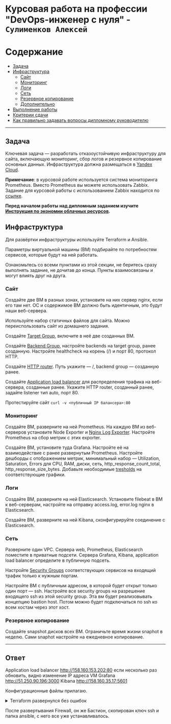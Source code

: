 # Курсовая работа на профессии "DevOps-инженер с нуля" - `Сулименков Алексей`

# Содержание

- [Задача](#Задача)
- [Инфраструктура](#Инфраструктура)
  - [Сайт](#Сайт)
  - [Мониторинг](#Мониторинг)
  - [Логи](#Логи)
  - [Сеть](#Сеть)
  - [Резервное копирование](#Резервное-копирование)
  - [Дополнительно](#Дополнительно)
- [Выполнение работы](#Выполнение-работы)
- [Критерии сдачи](#Критерии-сдачи)
- [Как правильно задавать вопросы дипломному руководителю](#Как-правильно-задавать-вопросы-дипломному-руководителю)

---

## Задача

Ключевая задача — разработать отказоустойчивую инфраструктуру для сайта, включающую мониторинг, сбор логов и резервное копирование основных данных. Инфраструктура должна размещаться в [Yandex Cloud](https://cloud.yandex.com/).

**Примечание**: в курсовой работе используется система мониторинга Prometheus. Вместо Prometheus вы можете использовать Zabbix. Задание для курсовой работы с использованием Zabbix находится по [ссылке](https://github.com/netology-code/fops-sysadm-diplom/blob/diplom-zabbix/README.md).

**Перед началом работы над дипломным заданием изучите [Инструкция по экономии облачных ресурсов](https://github.com/netology-code/devops-materials/blob/master/cloudwork.MD).**

## Инфраструктура

Для развёртки инфраструктуры используйте Terraform и Ansible.

Параметры виртуальной машины (ВМ) подбирайте по потребностям сервисов, которые будут на ней работать.

Ознакомьтесь со всеми пунктами из этой секции, не беритесь сразу выполнять задание, не дочитав до конца. Пункты взаимосвязаны и могут влиять друг на друга.

### Сайт

Создайте две ВМ в разных зонах, установите на них сервер nginx, если его там нет. ОС и содержимое ВМ должно быть идентичным, это будут наши веб-сервера.

Используйте набор статичных файлов для сайта. Можно переиспользовать сайт из домашнего задания.

Создайте [Target Group](https://cloud.yandex.com/docs/application-load-balancer/concepts/target-group), включите в неё две созданных ВМ.

Создайте [Backend Group](https://cloud.yandex.com/docs/application-load-balancer/concepts/backend-group), настройте backends на target group, ранее созданную. Настройте healthcheck на корень (/) и порт 80, протокол HTTP.

Создайте [HTTP router](https://cloud.yandex.com/docs/application-load-balancer/concepts/http-router). Путь укажите — /, backend group — созданную ранее.

Создайте [Application load balancer](https://cloud.yandex.com/en/docs/application-load-balancer/) для распределения трафика на веб-сервера, созданные ранее. Укажите HTTP router, созданный ранее, задайте listener тип auto, порт 80.

Протестируйте сайт
`curl -v <публичный IP балансера>:80`

### Мониторинг

Создайте ВМ, разверните на ней Prometheus. На каждую ВМ из веб-серверов установите Node Exporter и [Nginx Log Exporter](https://github.com/martin-helmich/prometheus-nginxlog-exporter). Настройте Prometheus на сбор метрик с этих exporter.

Создайте ВМ, установите туда Grafana. Настройте её на взаимодействие с ранее развернутым Prometheus. Настройте дешборды с отображением метрик, минимальный набор — Utilization, Saturation, Errors для CPU, RAM, диски, сеть, http_response_count_total, http_response_size_bytes. Добавьте необходимые [tresholds](https://grafana.com/docs/grafana/latest/panels/thresholds/) на соответствующие графики.

### Логи

Cоздайте ВМ, разверните на ней Elasticsearch. Установите filebeat в ВМ к веб-серверам, настройте на отправку access.log, error.log nginx в Elasticsearch.

Создайте ВМ, разверните на ней Kibana, сконфигурируйте соединение с Elasticsearch.

### Сеть

Разверните один VPC. Сервера web, Prometheus, Elasticsearch поместите в приватные подсети. Сервера Grafana, Kibana, application load balancer определите в публичную подсеть.

Настройте [Security Groups](https://cloud.yandex.com/docs/vpc/concepts/security-groups) соответствующих сервисов на входящий трафик только к нужным портам.

Настройте ВМ с публичным адресом, в которой будет открыт только один порт — ssh. Настройте все security groups на разрешение входящего ssh из этой security group. Эта вм будет реализовывать концепцию bastion host. Потом можно будет подключаться по ssh ко всем хостам через этот хост.

### Резервное копирование

Создайте snapshot дисков всех ВМ. Ограничьте время жизни snaphot в неделю. Сами snaphot настройте на ежедневное копирование.

---

## Ответ

Application load balancer http://158.160.153.202:80 если несколько раз обновить, видно изменение IP адреса VM
Grafana http://51.250.90.196:3000
Kibana http://158.160.35.17:5601

Конфигурационные файлы прилагаю.

<details> <summary>Terraform развернулся без ошибок</summary>

```log
yandex_vpc_network.network-1: Creating...
yandex_vpc_gateway.nat_gateway: Creating...
yandex_alb_http_router.tf-router: Creating...
yandex_alb_http_router.tf-router: Creation complete after 0s [id=ds7g2o3fkoaot4nfi1uh]
yandex_vpc_gateway.nat_gateway: Creation complete after 1s [id=enpkq164iic31dggq1vr]
yandex_vpc_network.network-1: Creation complete after 2s [id=enpcvre90earshl5a19r]
yandex_vpc_route_table.rt-1: Creating...
yandex_vpc_subnet.subnet-2: Creating...
yandex_vpc_subnet.subnet-1: Creating...
yandex_vpc_security_group.firewall-external-security: Creating...
yandex_vpc_security_group.elasticsearch_sg: Creating...
yandex_vpc_security_group.balancer-security: Creating...
yandex_vpc_security_group.prometheus_sg: Creating...
yandex_vpc_security_group.kibana_sg: Creating...
yandex_vpc_security_group.grafana_sg: Creating...
yandex_vpc_subnet.subnet-2: Creation complete after 1s [id=e2lbhl8i2ak5h8fbk221]
yandex_vpc_subnet.subnet-1: Creation complete after 2s [id=e9blgijjsr6qngchc3rp]
yandex_vpc_security_group.balancer-security: Creation complete after 3s [id=enpqfi9eea6c191o5pej]
yandex_alb_load_balancer.alb: Creating...
yandex_vpc_route_table.rt-1: Creation complete after 3s [id=enppr2lcoq12ik0rtgcq]
yandex_vpc_subnet.subnet-lan-b: Creating...
yandex_vpc_subnet.subnet-lan-a: Creating...
yandex_vpc_subnet.subnet-lan-a: Creation complete after 1s [id=e9bqjgjisadfj6uh861q]
yandex_compute_instance.vm1: Creating...
yandex_vpc_subnet.subnet-lan-b: Creation complete after 2s [id=e2lq2tif0k7q8pk4mr3b]
yandex_compute_instance.vm2: Creating...
yandex_vpc_security_group.grafana_sg: Creation complete after 5s [id=enpa89l45m86912d5jpc]
yandex_compute_instance.grafana: Creating...
yandex_vpc_security_group.prometheus_sg: Creation complete after 7s [id=enpvtneuilkt638blsup]
yandex_compute_instance.prometheus: Creating...
yandex_vpc_security_group.elasticsearch_sg: Creation complete after 10s [id=enptn36l0m6cigv6lgvs]
yandex_compute_instance.elasticsearch: Creating...
yandex_vpc_security_group.firewall-external-security: Still creating... [10s elapsed]
yandex_vpc_security_group.kibana_sg: Still creating... [10s elapsed]
yandex_alb_load_balancer.alb: Still creating... [10s elapsed]
yandex_compute_instance.vm1: Still creating... [10s elapsed]
yandex_compute_instance.vm2: Still creating... [10s elapsed]
yandex_compute_instance.grafana: Still creating... [10s elapsed]
yandex_vpc_security_group.firewall-external-security: Creation complete after 16s [id=enp5jn6k1od7disfm724]
yandex_compute_instance.firewall: Creating...
yandex_compute_instance.prometheus: Still creating... [10s elapsed]
yandex_compute_instance.elasticsearch: Still creating... [10s elapsed]
yandex_vpc_security_group.kibana_sg: Still creating... [20s elapsed]
yandex_alb_load_balancer.alb: Still creating... [20s elapsed]
yandex_compute_instance.vm1: Still creating... [20s elapsed]
yandex_compute_instance.vm2: Still creating... [20s elapsed]
yandex_compute_instance.grafana: Still creating... [20s elapsed]
yandex_vpc_security_group.kibana_sg: Creation complete after 26s [id=enppomef112kq95cgfd1]
yandex_compute_instance.kibana: Creating...
yandex_compute_instance.firewall: Still creating... [10s elapsed]
yandex_compute_instance.prometheus: Still creating... [20s elapsed]
yandex_compute_instance.elasticsearch: Still creating... [20s elapsed]
yandex_alb_load_balancer.alb: Still creating... [30s elapsed]
yandex_compute_instance.vm1: Still creating... [30s elapsed]
yandex_compute_instance.vm2: Still creating... [30s elapsed]
yandex_compute_instance.grafana: Still creating... [30s elapsed]
yandex_compute_instance.kibana: Still creating... [10s elapsed]
yandex_compute_instance.firewall: Still creating... [20s elapsed]
yandex_compute_instance.prometheus: Still creating... [30s elapsed]
yandex_compute_instance.elasticsearch: Still creating... [30s elapsed]
yandex_alb_load_balancer.alb: Still creating... [40s elapsed]
yandex_compute_instance.vm1: Still creating... [40s elapsed]
yandex_compute_instance.vm2: Still creating... [40s elapsed]
yandex_compute_instance.grafana: Still creating... [40s elapsed]
yandex_compute_instance.kibana: Still creating... [20s elapsed]
yandex_compute_instance.firewall: Still creating... [30s elapsed]
yandex_compute_instance.vm2: Creation complete after 42s [id=epdnu4o6v8up3h8i4rjs]
yandex_compute_instance.prometheus: Still creating... [40s elapsed]
yandex_compute_instance.elasticsearch: Still creating... [40s elapsed]
yandex_compute_instance.elasticsearch: Creation complete after 42s [id=fhmhab6itmfni9kd1u2g]
local_file.elasticsearch: Creating...
local_file.elasticsearch: Creation complete after 0s [id=6658224b5e6b2337508519b7ff986c9ff972f0b1]
yandex_alb_load_balancer.alb: Still creating... [50s elapsed]
yandex_compute_instance.vm1: Still creating... [50s elapsed]
yandex_compute_instance.prometheus: Creation complete after 47s [id=fhm5juo7au691akdvbrf]
local_file.prometheus: Creating...
local_file.prometheus: Creation complete after 0s [id=4ed48434646f1f2e207dd2cba2142ec4445b651f]
yandex_compute_instance.grafana: Still creating... [50s elapsed]
yandex_compute_instance.vm1: Creation complete after 51s [id=fhmrjrfap0vr5burg8vp]
yandex_alb_target_group.tg: Creating...
local_file.web: Creating...
local_file.web: Creation complete after 0s [id=b922be492439ed6dd3dd77f1c1d995b8ab12d09c]
yandex_alb_target_group.tg: Creation complete after 1s [id=ds70o6kq1q1pur19u33a]
yandex_alb_backend_group.bg: Creating...
yandex_compute_instance.kibana: Still creating... [30s elapsed]
yandex_alb_backend_group.bg: Creation complete after 0s [id=ds75pel35a1n3llcpu4n]
yandex_alb_virtual_host.my-virtual-host: Creating...
yandex_compute_instance.firewall: Still creating... [40s elapsed]
yandex_alb_virtual_host.my-virtual-host: Creation complete after 1s [id=ds7g2o3fkoaot4nfi1uh/my-virtual-host]
yandex_alb_load_balancer.alb: Still creating... [1m0s elapsed]
yandex_compute_instance.grafana: Creation complete after 58s [id=fhmm5egekchq8k0ivg93]
local_file.grafana: Creating...
local_file.grafana: Creation complete after 0s [id=e28e0e57594abf150445ba9c7dbb8f1db6960a25]
yandex_compute_instance.firewall: Creation complete after 48s [id=fhmc37h9p0prmo9g13du]
local_file.firewall: Creating...
local_file.firewall: Creation complete after 0s [id=cc1c4e3ac63cb64fa08a5208619a9668bc4a0f7e]
yandex_compute_instance.kibana: Still creating... [40s elapsed]
yandex_alb_load_balancer.alb: Still creating... [1m10s elapsed]
yandex_compute_instance.kibana: Creation complete after 48s [id=fhmincat8u9ng3liurv4]
local_file.kiabana: Creating...
local_file.kiabana: Creation complete after 0s [id=b5ff977133799776cfd58e316f8548b803d78bca]
yandex_alb_load_balancer.alb: Still creating... [1m20s elapsed]
yandex_alb_load_balancer.alb: Still creating... [1m30s elapsed]
yandex_alb_load_balancer.alb: Still creating... [1m40s elapsed]
yandex_alb_load_balancer.alb: Still creating... [1m50s elapsed]
yandex_alb_load_balancer.alb: Still creating... [2m0s elapsed]
yandex_alb_load_balancer.alb: Still creating... [2m10s elapsed]
yandex_alb_load_balancer.alb: Still creating... [2m20s elapsed]
yandex_alb_load_balancer.alb: Still creating... [2m30s elapsed]
yandex_alb_load_balancer.alb: Still creating... [2m40s elapsed]
yandex_alb_load_balancer.alb: Still creating... [2m50s elapsed]
yandex_alb_load_balancer.alb: Still creating... [3m0s elapsed]
yandex_alb_load_balancer.alb: Still creating... [3m10s elapsed]
yandex_alb_load_balancer.alb: Still creating... [3m20s elapsed]
yandex_alb_load_balancer.alb: Still creating... [3m30s elapsed]
yandex_alb_load_balancer.alb: Still creating... [3m40s elapsed]
yandex_alb_load_balancer.alb: Still creating... [3m50s elapsed]
yandex_alb_load_balancer.alb: Still creating... [4m0s elapsed]
yandex_alb_load_balancer.alb: Still creating... [4m10s elapsed]
yandex_alb_load_balancer.alb: Still creating... [4m20s elapsed]
yandex_alb_load_balancer.alb: Still creating... [4m30s elapsed]
yandex_alb_load_balancer.alb: Still creating... [4m40s elapsed]
yandex_alb_load_balancer.alb: Still creating... [4m50s elapsed]
yandex_alb_load_balancer.alb: Still creating... [5m0s elapsed]
yandex_alb_load_balancer.alb: Creation complete after 5m1s [id=ds7tlhnpp5h045i6cc6r]

Apply complete! Resources: 31 added, 0 changed, 0 destroyed.
```

</details>

После развертывания Firewall, он же Бастион, скопирован ключ ssh и папка ansible, с него все уже устанавливалось.
